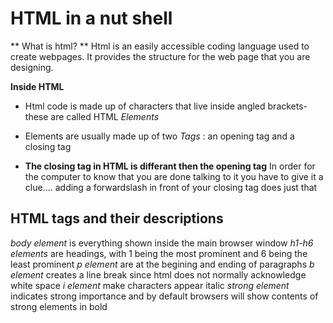 # HTML in a nut shell

** What is html? ** 
Html is an easily accessible coding language used to create webpages. It provides the structure for the web page that you are designing. 

**Inside HTML**

+ Html code is made up of characters that live inside angled brackets- these are called HTML _Elements_

+ Elements are usually made up of two _Tags_ : an opening tag and a closing tag

+ **The closing tag in HTML is differant then the opening tag** In order for the computer to know that you are done talking to it you have to give it a clue.... adding a forwardslash in front of your closing tag does just that

## **HTML tags and their descriptions**

_body element_ is everything shown inside the main browser window
_h1-h6 elements_ are headings, with 1 being the most prominent and 6 being the least prominent
_p element_ are at the begining and ending of paragraphs
_b element_ creates a line break since html does not normally acknowledge white space
_i element_ make characters appear italic
_strong element_ indicates strong importance and by default browsers will show contents of strong elements in bold

